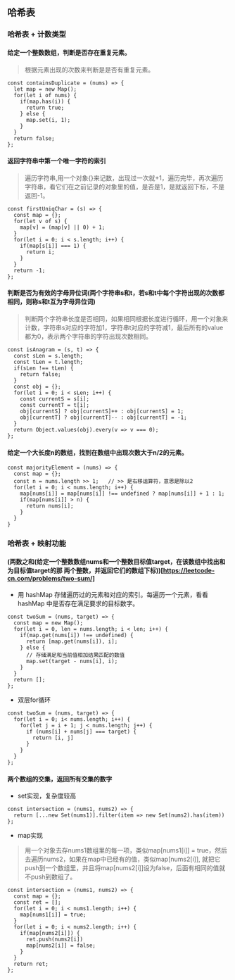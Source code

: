 ## 哈希表 
### 哈希表 + 计数类型
#### 给定一个整数数组，判断是否存在重复元素。
> 根据元素出现的次数来判断是是否有重复元素。

```
const containsDuplicate = (nums) => {
  let map = new Map();
  for(let i of nums) {
    if(map.has(i)) {
      return true;
    } else {
      map.set(i, 1);
    }
  }
  return false;
};
```
#### 返回字符串中第一个唯一字符的索引
> 遍历字符串,用一个对象{}来记数，出现过一次就+1，遍历完毕，再次遍历字符串，看它们在之前记录的对象里的值，是否是1，是就返回下标，不是返回-1。

```
const firstUniqChar = (s) => {
  const map = {};
  for(let v of s) {
    map[v] = (map[v] || 0) + 1;
  }
  for(let i = 0; i < s.length; i++) {
    if(map[s[i]] === 1) {
      return i;
    }
  }
  return -1;
};
```
#### 判断是否为有效的字母异位词(两个字符串s和t，若s和t中每个字符出现的次数都相同，则称s和t互为字母异位词)
> 判断两个字符串长度是否相同，如果相同根据长度进行循环，用一个对象来计数，字符串s对应的字符加1，字符串t对应的字符减1，最后所有的value都为0，表示两个字符串的字符出现次数相同。

```
const isAnagram = (s, t) => {
  const sLen = s.length;
  const tLen = t.length;
  if(sLen !== tLen) {
    return false;
  }
  const obj = {};
  for(let i = 0; i < sLen; i++) {
    const currentS = s[i];
    const currentT = t[i];
    obj[currentS] ? obj[currentS]++ : obj[currentS] = 1;
    obj[currentT] ? obj[currentT]-- : obj[currentT] = -1;
  }
  return Object.values(obj).every(v => v === 0);
};
```
#### 给定一个大长度n的数组，找到在数组中出现次数大于n/2的元素。
```
const majorityElement = (nums) => {
  const map = {};
  const n = nums.length >> 1;   // >> 是右移运算符，意思是除以2
  for(let i = 0; i < nums.length; i++) {
    map[nums[i]] = map[nums[i]] !== undefined ? map[nums[i]] + 1 : 1;
    if(map[nums[i]] > n) {
      return nums[i];
    }
  }
}
```
### 哈希表 + 映射功能
#### (两数之和(给定一个整数数组nums和一个整数目标值target，在该数组中找出和为目标值target的那 两个整数，并返回它们的数组下标))[https://leetcode-cn.com/problems/two-sum/]
- 用 hashMap 存储遍历过的元素和对应的索引。每遍历一个元素，看看 hashMap 中是否存在满足要求的目标数字。

```
const twoSum = (nums, target) => {
  const map = new Map();
  for(let i = 0, len = nums.length; i < len; i++) {
    if(map.get(nums[i]) !== undefined) {
      return [map.get(nums[i]), i];
    } else {
      // 存储满足和当前值相加结果匹配的数值
      map.set(target - nums[i], i);
    }
  }
  return [];
};
```
- 双层for循环
```
const twoSum = (nums, target) => {
  for(let i = 0; i< nums.length; i++) {
    for(let j = i + 1; j < nums.length; j++) {
      if (nums[i] + nums[j] === target) {
        return [i, j]
      }
    } 
  }
};
```
#### 两个数组的交集，返回所有交集的数字
- set实现，复杂度较高
```
const intersection = (nums1, nums2) => {
  return [...new Set(nums1)].filter(item => new Set(nums2).has(item))
};
```
- map实现
> 用一个对象去存nums1数组里的每一项，类似map[nums1[i]] = true，然后去遍历nums2，如果在map中已经有的值，类似map[nums2[i]], 就把它push到一个数组里，并且将map[nums2[i]]设为false，后面有相同的值就不push到数组了。

```
const intersection = (nums1, nums2) => {
  const map = {};
  const ret = [];
  for(let i = 0; i < nums1.length; i++) {
    map[nums1[i]] = true;
  }
  for(let i = 0; i < nums2.length; i++) {
    if(map[nums2[i]]) {
      ret.push(nums2[i])
      map[nums2[i]] = false;
    }
  }
  return ret;
};
```
